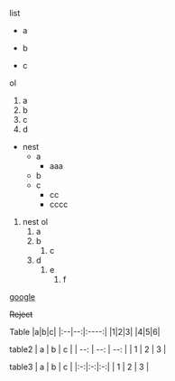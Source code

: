 list
+ a
* b
- c

ol
1. a
3. b
2. c
4. d

+ nest
    + a
        - aaa
    - b
    + c
        - cc
        - cccc

1. nest ol
    1. a
    1. b
        1. c
    1. d
        1. e
            1. f

[google](https://google.co.jp/)

~~Reject~~

Table
|a|b|c|
|:--|--:|:----:|
|1|2|3|
|4|5|6|

table2
| a | b | c |
| --: | --: | --: |
| 1 | 2 | 3 |

table3
| a | b | c |
|:-:|:-:|:-:|
| 1 | 2 | 3 |

